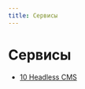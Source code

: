 ```yaml
---
title: Сервисы
---
```


# Сервисы

- [10 Headless CMS](https://bejamas.io/blog/headless-cms/#netlify)
